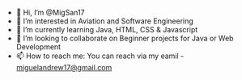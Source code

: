 - 👋 Hi, I’m @MigSan17
- 👀 I’m interested in Aviation and Software Engineering
- 🌱 I’m currently learning Java, HTML, CSS & Javascript
- 💞️ I’m looking to collaborate on Beginner projects for Java or Web Development
- 📫 How to reach me: You can reach via my eamil - miguelandrew17@gmail.com

<!---
MigSan17/MigSan17 is a ✨ special ✨ repository because its `README.md` (this file) appears on your GitHub profile.
You can click the Preview link to take a look at your changes.
--->
